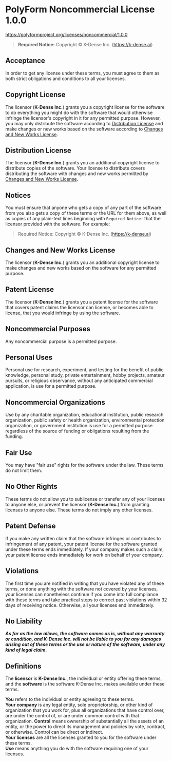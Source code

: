 # PolyForm Noncommercial License 1.0.0  
<https://polyformproject.org/licenses/noncommercial/1.0.0>

> **Required Notice:** Copyright © K-Dense Inc. (https://k-dense.ai)

## Acceptance  
In order to get any license under these terms, you must agree to them as both strict obligations and conditions to all your licenses.

## Copyright License  
The licensor (**K-Dense Inc.**) grants you a copyright license for the software to do everything you might do with the software that would otherwise infringe the licensor's copyright in it for any permitted purpose. However, you may only distribute the software according to [Distribution License](#distribution-license) and make changes or new works based on the software according to [Changes and New Works License](#changes-and-new-works-license).

## Distribution License  
The licensor (**K-Dense Inc.**) grants you an additional copyright license to distribute copies of the software. Your license to distribute covers distributing the software with changes and new works permitted by [Changes and New Works License](#changes-and-new-works-license).

## Notices  
You must ensure that anyone who gets a copy of any part of the software from you also gets a copy of these terms or the URL for them above, as well as copies of any plain-text lines beginning with `Required Notice:` that the licensor provided with the software. For example:  

> Required Notice: Copyright © K-Dense Inc. (https://k-dense.ai)

## Changes and New Works License  
The licensor (**K-Dense Inc.**) grants you an additional copyright license to make changes and new works based on the software for any permitted purpose.

## Patent License  
The licensor (**K-Dense Inc.**) grants you a patent license for the software that covers patent claims the licensor can license, or becomes able to license, that you would infringe by using the software.

## Noncommercial Purposes  
Any noncommercial purpose is a permitted purpose.

## Personal Uses  
Personal use for research, experiment, and testing for the benefit of public knowledge, personal study, private entertainment, hobby projects, amateur pursuits, or religious observance, without any anticipated commercial application, is use for a permitted purpose.

## Noncommercial Organizations  
Use by any charitable organization, educational institution, public research organization, public safety or health organization, environmental protection organization, or government institution is use for a permitted purpose regardless of the source of funding or obligations resulting from the funding.

## Fair Use  
You may have "fair use" rights for the software under the law. These terms do not limit them.

## No Other Rights  
These terms do not allow you to sublicense or transfer any of your licenses to anyone else, or prevent the licensor (**K-Dense Inc.**) from granting licenses to anyone else. These terms do not imply any other licenses.

## Patent Defense  
If you make any written claim that the software infringes or contributes to infringement of any patent, your patent license for the software granted under these terms ends immediately. If your company makes such a claim, your patent license ends immediately for work on behalf of your company.

## Violations  
The first time you are notified in writing that you have violated any of these terms, or done anything with the software not covered by your licenses, your licenses can nonetheless continue if you come into full compliance with these terms and take practical steps to correct past violations within 32 days of receiving notice. Otherwise, all your licenses end immediately.

## No Liability  
***As far as the law allows, the software comes as is, without any warranty or condition, and K-Dense Inc. will not be liable to you for any damages arising out of these terms or the use or nature of the software, under any kind of legal claim.***

## Definitions  
The **licensor** is **K-Dense Inc.**, the individual or entity offering these terms, and the **software** is the software K-Dense Inc. makes available under these terms.  

**You** refers to the individual or entity agreeing to these terms.  
**Your company** is any legal entity, sole proprietorship, or other kind of organization that you work for, plus all organizations that have control over, are under the control of, or are under common control with that organization. **Control** means ownership of substantially all the assets of an entity, or the power to direct its management and policies by vote, contract, or otherwise. Control can be direct or indirect.  
**Your licenses** are all the licenses granted to you for the software under these terms.  
**Use** means anything you do with the software requiring one of your licenses.
